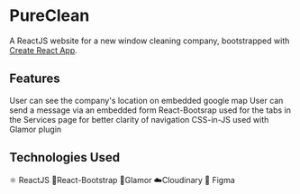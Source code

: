 # PureClean

A ReactJS website for a new window cleaning company, bootstrapped with [Create React App](https://github.com/facebook/create-react-app).

## Features

User can see the company's location on embedded google map
User can send a message via an embedded form
React-Bootsrap used for the tabs in the Services page for better clarity of navigation
CSS-in-JS used with Glamor plugin


## Technologies Used

⚛ ReactJS
👢React-Bootstrap
💅Glamor
☁️Cloudinary
🎨 Figma
